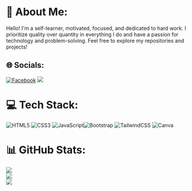 
# 💫 About Me:
Hello! I'm a self-learner, motivated, focused, and dedicated to hard work. I prioritize quality over quantity in everything I do and have a passion for technology and problem-solving. Feel free to explore my repositories and projects!
  


## 🌐 Socials:
[![Facebook](https://img.shields.io/badge/Facebook-%231877F2.svg?logo=Facebook&logoColor=white)](https://facebook.com/Chalehin) 
![](https://komarev.com/ghpvc/?username=soriful-chalehin&style=flat-square)
# 💻 Tech Stack:
![HTML5](https://img.shields.io/badge/html5-%23E34F26.svg?style=for-the-badge&logo=html5&logoColor=white) ![CSS3](https://img.shields.io/badge/css3-%231572B6.svg?style=for-the-badge&logo=css3&logoColor=white) ![JavaScript](https://img.shields.io/badge/javascript-%23323330.svg?style=for-the-badge&logo=javascript&logoColor=%23F7DF1E)![Bootstrap](https://img.shields.io/badge/bootstrap-%238511FA.svg?style=for-the-badge&logo=bootstrap&logoColor=white) ![TailwindCSS](https://img.shields.io/badge/tailwindcss-%2338B2AC.svg?style=for-the-badge&logo=tailwind-css&logoColor=white) ![Canva](https://img.shields.io/badge/Canva-%2300C4CC.svg?style=for-the-badge&logo=Canva&logoColor=white)
# 📊 GitHub Stats:
![](https://github-readme-stats.vercel.app/api?username=soriful-chalehin&theme=dark&hide_border=false&include_all_commits=false&count_private=true)<br/>
![](https://github-readme-streak-stats.herokuapp.com/?user=soriful-chalehin&theme=dark&hide_border=false)<br/>
![](https://github-readme-stats.vercel.app/api/top-langs/?username=soriful-chalehin&theme=dark&hide_border=false&include_all_commits=true&count_private=true&layout=compact)


